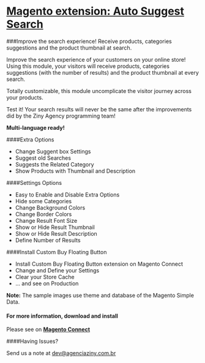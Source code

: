 # [Magento extension: Auto Suggest Search](http://www.magentocommerce.com/magento-connect/auto-suggest-search.html)
###Improve the search experience! Receive products, categories suggestions and the product thumbnail at search.

Improve the search experience of your customers on your online store! Using this module, your visitors will receive products, categories suggestions (with the number of results) and the product thumbnail at every search.

Totally customizable, this module uncomplicate the visitor journey across your products.

Test it! Your search results will never be the same after the improvements did by the Ziny Agency programming team!

**Multi-language ready!**

####Extra Options

* Change Suggent box Settings
* Suggest old Searches
* Suggests the Related Category
* Show Products with Thumbnail and Description

####Settings Options

* Easy to Enable and Disable Extra Options
* Hide some Categories
* Change Background Colors
* Change Border Colors
* Change Result Font Size
* Show or Hide Result Thumbnail
* Show or Hide Result Description
* Define Number of Results

####Install Custom Buy Floating Button

* Install Custom Buy Floating Button extension on Magento Connect
* Change and Define your Settings
* Clear your Store Cache
* ... and see on Production

**Note:** The sample images use theme and database of the Magento Simple Data.

#### For more information, download and install
Please see on [**Magento Connect**](http://www.magentocommerce.com/magento-connect/auto-suggest-search.html)

####Having Issues?

Send us a note at dev@agenciaziny.com.br
